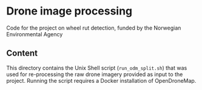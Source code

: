 # Drone image processing

Code for the project on wheel rut detection, funded by the Norwegian Environmental Agency

## Content
This directory contains the Unix Shell script (`run_odm_split.sh`) that 
was used for re-processing the raw drone imagery provided as input to the 
project. Running the script requires a Docker installation of OpenDroneMap.
